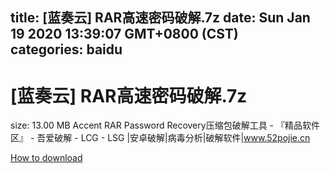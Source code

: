 
title: [蓝奏云]   RAR高速密码破解.7z
date: Sun Jan 19 2020 13:39:07 GMT+0800 (CST)    
categories: baidu
---

# [蓝奏云]   RAR高速密码破解.7z
size: 13.00 MB
 Accent RAR Password Recovery压缩包破解工具 - 『精品软件区』 - 吾爱破解 - LCG - LSG |安卓破解|病毒分析|破解软件|www.52pojie.cn
 

[How to download](https://bpcam.bemobtrk.com/go/2ceec3aa-1ca2-46d6-b9ff-aaa5c184517c?jno=2001)